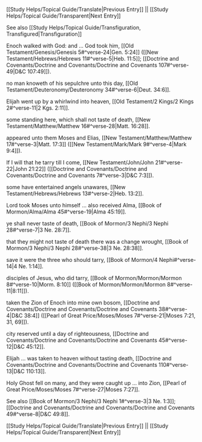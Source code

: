 [[Study Helps/Topical Guide/Translate|Previous Entry]]  ||  [[Study Helps/Topical Guide/Transparent|Next Entry]]

 See also [[Study Helps/Topical Guide/Transfiguration, Transfigured|Transfiguration]]

 Enoch walked with God: and ... God took him, [[Old Testament/Genesis/Genesis 5#^verse-24|Gen. 5:24]] ([[New Testament/Hebrews/Hebrews 11#^verse-5|Heb. 11:5]]; [[Doctrine and Covenants/Doctrine and Covenants/Doctrine and Covenants 107#^verse-49|D&C 107:49]]).

 no man knoweth of his sepulchre unto this day, [[Old Testament/Deuteronomy/Deuteronomy 34#^verse-6|Deut. 34:6]].

 Elijah went up by a whirlwind into heaven, [[Old Testament/2 Kings/2 Kings 2#^verse-11|2 Kgs. 2:11]].

 some standing here, which shall not taste of death, [[New Testament/Matthew/Matthew 16#^verse-28|Matt. 16:28]].

 appeared unto them Moses and Elias, [[New Testament/Matthew/Matthew 17#^verse-3|Matt. 17:3]] ([[New Testament/Mark/Mark 9#^verse-4|Mark 9:4]]).

 If I will that he tarry till I come, [[New Testament/John/John 21#^verse-22|John 21:22]] ([[Doctrine and Covenants/Doctrine and Covenants/Doctrine and Covenants 7#^verse-3|D&C 7:3]]).

 some have entertained angels unawares, [[New Testament/Hebrews/Hebrews 13#^verse-2|Heb. 13:2]].

 Lord took Moses unto himself ... also received Alma, [[Book of Mormon/Alma/Alma 45#^verse-19|Alma 45:19]].

 ye shall never taste of death, [[Book of Mormon/3 Nephi/3 Nephi 28#^verse-7|3 Ne. 28:7]].

 that they might not taste of death there was a change wrought, [[Book of Mormon/3 Nephi/3 Nephi 28#^verse-38|3 Ne. 28:38]].

 save it were the three who should tarry, [[Book of Mormon/4 Nephi#^verse-14|4 Ne. 1:14]].

 disciples of Jesus, who did tarry, [[Book of Mormon/Mormon/Mormon 8#^verse-10|Morm. 8:10]] ([[Book of Mormon/Mormon/Mormon 8#^verse-11|8:11]]).

 taken the Zion of Enoch into mine own bosom, [[Doctrine and Covenants/Doctrine and Covenants/Doctrine and Covenants 38#^verse-4|D&C 38:4]] ([[Pearl of Great Price/Moses/Moses 7#^verse-21|Moses 7:21, 31, 69]]).

 city reserved until a day of righteousness, [[Doctrine and Covenants/Doctrine and Covenants/Doctrine and Covenants 45#^verse-12|D&C 45:12]].

 Elijah ... was taken to heaven without tasting death, [[Doctrine and Covenants/Doctrine and Covenants/Doctrine and Covenants 110#^verse-13|D&C 110:13]].

 Holy Ghost fell on many, and they were caught up ... into Zion, [[Pearl of Great Price/Moses/Moses 7#^verse-27|Moses 7:27]].

 See also [[Book of Mormon/3 Nephi/3 Nephi 1#^verse-3|3 Ne. 1:3]]; [[Doctrine and Covenants/Doctrine and Covenants/Doctrine and Covenants 49#^verse-8|D&C 49:8]].

[[Study Helps/Topical Guide/Translate|Previous Entry]]  ||  [[Study Helps/Topical Guide/Transparent|Next Entry]]
